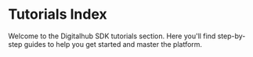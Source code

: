 
# Tutorials Index

Welcome to the Digitalhub SDK tutorials section. Here you'll find step-by-step guides to help you get started and master the platform.
